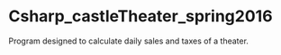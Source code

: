 # Csharp_castleTheater_spring2016
Program designed to calculate daily sales and taxes of a theater.
